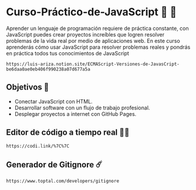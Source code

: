 # Curso-Práctico-de-JavaScript  :yellow_heart: :hammer:

Aprender un lenguaje de programación requiere de práctica constante, con JavaScript puedes crear proyectos increíbles que logren resolver problemas de la vida real por medio de aplicaciones web. En este curso aprenderás cómo usar JavaScript para resolver problemas reales y pondrás en práctica todos tus conocimientos de JavaScript
    
    https://luis-ariza.notion.site/ECMAScript-Versiones-de-JavasCript-be6daa0ae0eb406f990238a07d677a5a
    

## Objetivos :rocket:
 
* Conectar JavaScript con HTML.
* Desarrollar software con un flujo de trabajo profesional.
* Desplegar proyectos a internet con GitHub Pages.

## Editor de código a tiempo real :man_technologist:
    https://codi.link/%7C%7C
    
## Generador de Gitignore :comet: 
    https://www.toptal.com/developers/gitignore
